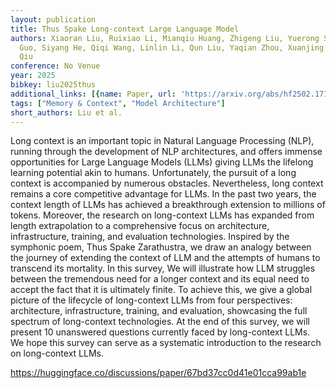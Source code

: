 ```yaml
---
layout: publication
title: Thus Spake Long-context Large Language Model
authors: Xiaoran Liu, Ruixiao Li, Mianqiu Huang, Zhigeng Liu, Yuerong Song, Qipeng
  Guo, Siyang He, Qiqi Wang, Linlin Li, Qun Liu, Yaqian Zhou, Xuanjing Huang, Xipeng
  Qiu
conference: No Venue
year: 2025
bibkey: liu2025thus
additional_links: [{name: Paper, url: 'https://arxiv.org/abs/hf2502.17129'}]
tags: ["Memory & Context", "Model Architecture"]
short_authors: Liu et al.
---
```

Long context is an important topic in Natural Language Processing (NLP), running through the development of NLP architectures, and offers immense opportunities for Large Language Models (LLMs) giving LLMs the lifelong learning potential akin to humans. Unfortunately, the pursuit of a long context is accompanied by numerous obstacles. Nevertheless, long context remains a core competitive advantage for LLMs. In the past two years, the context length of LLMs has achieved a breakthrough extension to millions of tokens. Moreover, the research on long-context LLMs has expanded from length extrapolation to a comprehensive focus on architecture, infrastructure, training, and evaluation technologies. Inspired by the symphonic poem, Thus Spake Zarathustra, we draw an analogy between the journey of extending the context of LLM and the attempts of humans to transcend its mortality. In this survey, We will illustrate how LLM struggles between the tremendous need for a longer context and its equal need to accept the fact that it is ultimately finite. To achieve this, we give a global picture of the lifecycle of long-context LLMs from four perspectives: architecture, infrastructure, training, and evaluation, showcasing the full spectrum of long-context technologies. At the end of this survey, we will present 10 unanswered questions currently faced by long-context LLMs. We hope this survey can serve as a systematic introduction to the research on long-context LLMs.

https://huggingface.co/discussions/paper/67bd37cc0d41e01cca99ab1e
